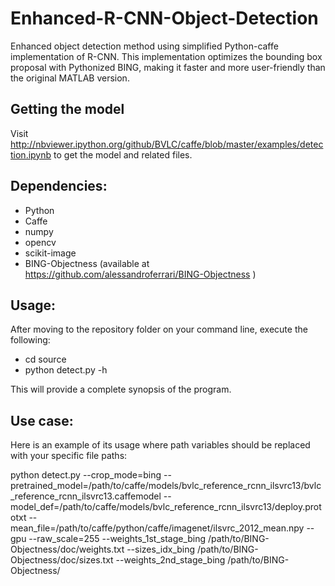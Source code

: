 # Enhanced-R-CNN-Object-Detection

Enhanced object detection method using simplified Python-caffe implementation of R-CNN. This implementation optimizes the bounding box proposal with Pythonized BING, making it faster and more user-friendly than the original MATLAB version.

## Getting the model

Visit http://nbviewer.ipython.org/github/BVLC/caffe/blob/master/examples/detection.ipynb to get the model and related files.

## Dependencies:

- Python
- Caffe
- numpy
- opencv
- scikit-image
- BING-Objectness (available at https://github.com/alessandroferrari/BING-Objectness )

## Usage:

After moving to the repository folder on your command line, execute the following:

- cd source
- python detect.py -h

This will provide a complete synopsis of the program.

## Use case:

Here is an example of its usage where path variables should be replaced with your specific file paths:

python detect.py --crop_mode=bing --pretrained_model=/path/to/caffe/models/bvlc_reference_rcnn_ilsvrc13/bvlc_reference_rcnn_ilsvrc13.caffemodel --model_def=/path/to/caffe/models/bvlc_reference_rcnn_ilsvrc13/deploy.prototxt --mean_file=/path/to/caffe/python/caffe/imagenet/ilsvrc_2012_mean.npy --gpu --raw_scale=255 --weights_1st_stage_bing /path/to/BING-Objectness/doc/weights.txt --sizes_idx_bing /path/to/BING-Objectness/doc/sizes.txt --weights_2nd_stage_bing /path/to/BING-Objectness/